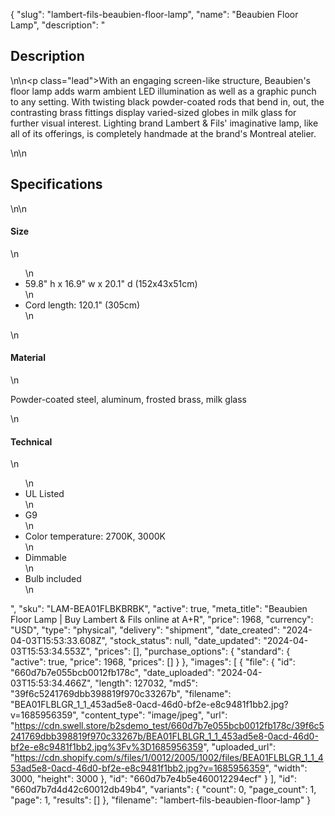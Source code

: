 {
  "slug": "lambert-fils-beaubien-floor-lamp",
  "name": "Beaubien Floor Lamp",
  "description": "<h2>Description</h2>\n<!-- split -->\n<p class=\"lead\">With an engaging screen-like structure, Beaubien's floor lamp adds warm ambient LED illumination as well as a graphic punch to any setting. With twisting black powder-coated rods that bend in, out, the contrasting brass fittings display varied-sized globes in milk glass for further visual interest. Lighting brand Lambert &amp; Fils' imaginative lamp, like all of its offerings, is completely handmade at the brand's Montreal atelier.</p>\n<!-- split -->\n<h2>Specifications</h2>\n<!-- split -->\n<h4>Size</h4>\n<ul>\n<li>59.8\" h x 16.9\" w x 20.1\" d (152x43x51cm)</li>\n<li>Cord length: 120.1\" (305cm)</li>\n</ul>\n<h4>Material</h4>\n<p>Powder-coated steel, aluminum, frosted brass, milk glass</p>\n<h4>Technical</h4>\n<ul>\n<li>UL Listed</li>\n<li>G9</li>\n<li>Color temperature: 2700K, 3000K</li>\n<li>Dimmable</li>\n<li>Bulb included</li>\n</ul>",
  "sku": "LAM-BEA01FLBKBRBK",
  "active": true,
  "meta_title": "Beaubien Floor Lamp | Buy Lambert & Fils online at A+R",
  "price": 1968,
  "currency": "USD",
  "type": "physical",
  "delivery": "shipment",
  "date_created": "2024-04-03T15:53:33.608Z",
  "stock_status": null,
  "date_updated": "2024-04-03T15:53:34.553Z",
  "prices": [],
  "purchase_options": {
    "standard": {
      "active": true,
      "price": 1968,
      "prices": []
    }
  },
  "images": [
    {
      "file": {
        "id": "660d7b7e055bcb0012fb178c",
        "date_uploaded": "2024-04-03T15:53:34.466Z",
        "length": 127032,
        "md5": "39f6c5241769dbb398819f970c33267b",
        "filename": "BEA01FLBLGR_1_1_453ad5e8-0acd-46d0-bf2e-e8c9481f1bb2.jpg?v=1685956359",
        "content_type": "image/jpeg",
        "url": "https://cdn.swell.store/b2sdemo_test/660d7b7e055bcb0012fb178c/39f6c5241769dbb398819f970c33267b/BEA01FLBLGR_1_1_453ad5e8-0acd-46d0-bf2e-e8c9481f1bb2.jpg%3Fv%3D1685956359",
        "uploaded_url": "https://cdn.shopify.com/s/files/1/0012/2005/1002/files/BEA01FLBLGR_1_1_453ad5e8-0acd-46d0-bf2e-e8c9481f1bb2.jpg?v=1685956359",
        "width": 3000,
        "height": 3000
      },
      "id": "660d7b7e4b5e460012294ecf"
    }
  ],
  "id": "660d7b7d4d42c60012db49b4",
  "variants": {
    "count": 0,
    "page_count": 1,
    "page": 1,
    "results": []
  },
  "filename": "lambert-fils-beaubien-floor-lamp"
}